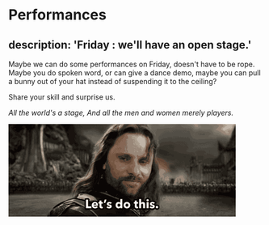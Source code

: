 # Performances

## description: 'Friday : we'll have an open stage.'

Maybe we can do some performances on Friday, doesn't have to be rope.  
Maybe you do spoken word, or can give a dance demo, maybe you can pull a bunny out of your hat instead of suspending it to the ceiling?

Share your skill and surprise us.

_All the world's a stage, And all the men and women merely players._

![](../.gitbook/assets/image.png)

